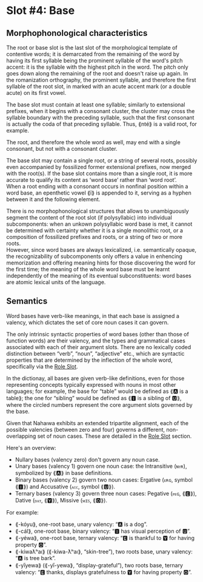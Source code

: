 # Slot #4: Base
  
## Morphophonological characteristics

The root or base slot is the last slot of the morphological template of contentive words; it is demarcated from the remaining of the word by having its first syllable being the prominent syllable of the word's pitch accent: it is the syllable with the highest pitch in the word. The pitch only goes down along the remaining of the root and doesn't raise up again. In the romanization orthography, the prominent syllable, and therefore the first syllable of the root slot, in marked with an acute accent mark (or a double acute) on its first vowel.  
  
The base slot must contain at least one syllable; similarly to extensional prefixes, when it begins with a consonant cluster, the cluster may cross the syllable boundary with the preceding syllable, such that the first consonant is actually the coda of that preceding syllable. Thus, ⟪nté⟫ is a valid root, for example.  
  
The root, and therefore the whole word as well, may end with a single consonant, but not with a consonant cluster.  
  
The base slot may contain a single root, or a string of several roots, possibly even accompanied by fossilized former extensional prefixes, now merged with the root(s). If the base slot contains more than a single root, it is more accurate to qualify its content as ‘word base’ rather than ‘word root’.  
When a root ending with a consonant occurs in nonfinal position within a word base, an epenthetic vowel ⟪ï⟫ is appended to it, serving as a hyphen between it and the following element.

There is no morphophonological structures that allows to unambiguously segment the content of the root slot (if polysyllabic) into individual subcomponents: when an unkown polysyllabic word base is met, it cannot be determined with certainty whether it is a single monolithic root, or a composition of fossilized prefixes and roots, or a string of two or more roots.  
However, since word bases are always lexicalized, i.e. semantically opaque, the recognizability of subcomponents only offers a value in enhencing memorization and offering meaning hints for those discovering the word for the first time; the meaning of the whole word base must be learnt independently of the meaning of its eventual subconstituents: word bases are atomic lexical units of the language.  


## Semantics
  
Word bases have verb-like meanings, in that each base is assigned a valency, which dictates the set of core noun cases it can govern.

The only intrinsic syntactic properties of word bases (other than those of function words) are their valency, and the types and grammatical cases associated with each of their argument slots.
There are no lexically coded distinction between “verb”, “noun”, “adjective” etc., which are syntactic properties that are determined by the inflection of the whole word, specifically via the [Role Slot](roles/noun-roles.md).

In the dictionay, all bases are given verb-like definitions, even for those representing concepts typically expressed with nouns in most other languages; for example, the base for “table” would be defined as ⟪🅰 is a table⟫; the one for “sibling” would be defined as ⟪🅸 is a sibling of 🆄⟫, where the circled numbers represent the core argument slots governed by the base.

Given that Nahaıwa exhibits an extended tripartite alignment, each of the possible valencies (between zero and four) governs a different, non-overlapping set of noun cases. These are detailed in the [Role Slot](roles/noun-roles.md) section.

Here's an overview:

 * Nullary bases (valency zero) don't govern any noun case.  
 * Unary bases (valency 1) govern one noun case: the Intransitive (`ɴᴛʀ`), symbolized by ⟪🅰⟫ in base definitions.  
 * Binary bases (valency 2) govern two noun cases: Ergative (`ᴇʀɢ`, symbol ⟪🅸⟫) and Accusative (`ᴀᴄᴄ`, symbol ⟪🆄⟫).  
 * Ternary bases (valency 3) govern three noun cases: Pegative (`ᴘᴇɢ`, ⟪🅴⟫), Dative (`ᴅᴀᴛ`, ⟪🆈⟫), Missive (`ᴍɪꜱ`, ⟪🅾⟫).  

For example:

 * ⟪-kóyu⟫, one-root base, unary valency: “🅰 is a dog”.  
 * ⟪-cál⟫, one-root base, binary valency: “🅸 has visual perception of 🆄”.  
 * ⟪-yéwa⟫, one-root base, ternary valency: “🅴 is thankful to 🆈 for having property 🅾”.  
 * ⟪-kíwaƛʰaı⟫ (⟪-kíwa-ƛʰaı⟫, “skin-tree”), two roots base, unary valency: “🅰 is tree bark”.  
 * ⟪-yı̋yewa⟫ (⟪-yı̋-yewa⟫, “display-grateful”), two roots base, ternary valency: “🅴 thanks, displays gratefulness to 🆈 for having property 🅾”.


